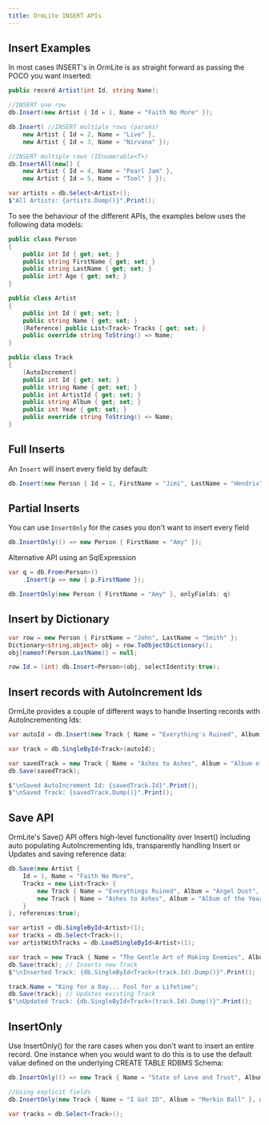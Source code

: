 ```yaml
---
title: OrmLite INSERT APIs
---
```


## Insert Examples

In most cases INSERT's in OrmLite is as straight forward as passing the POCO you want inserted:

```csharp
public record Artist(int Id, string Name);

//INSERT one row
db.Insert(new Artist { Id = 1, Name = "Faith No More" });

db.Insert( //INSERT multiple rows (params)
    new Artist { Id = 2, Name = "Live" },
    new Artist { Id = 3, Name = "Nirvana" });

//INSERT multiple rows (IEnumerable<T>)
db.InsertAll(new[] { 
    new Artist { Id = 4, Name = "Pearl Jam" },
    new Artist { Id = 5, Name = "Tool" } });

var artists = db.Select<Artist>();
$"All Artists: {artists.Dump()}".Print();
```

To see the behaviour of the different APIs, the examples below uses the following data models:

```csharp
public class Person
{
    public int Id { get; set; }
    public string FirstName { get; set; }
    public string LastName { get; set; }
    public int? Age { get; set; }
}

public class Artist 
{
    public int Id { get; set; }
    public string Name { get; set; }
    [Reference] public List<Track> Tracks { get; set; }
    public override string ToString() => Name;
}

public class Track 
{
    [AutoIncrement] 
    public int Id { get; set; }
    public string Name { get; set; }
    public int ArtistId { get; set; }
    public string Album { get; set; }
    public int Year { get; set; }
    public override string ToString() => Name;
}
```

## Full Inserts

An `Insert` will insert every field by default:

```csharp
db.Insert(new Person { Id = 1, FirstName = "Jimi", LastName = "Hendrix", Age = 27 });
```

## Partial Inserts

You can use `InsertOnly` for the cases you don't want to insert every field

```csharp
db.InsertOnly(() => new Person { FirstName = "Amy" });
```

Alternative API using an SqlExpression

```csharp
var q = db.From<Person>()
    .Insert(p => new { p.FirstName });

db.InsertOnly(new Person { FirstName = "Amy" }, onlyFields: q)
```

## Insert by Dictionary

```csharp
var row = new Person { FirstName = "John", LastName = "Smith" };
Dictionary<string,object> obj = row.ToObjectDictionary();
obj[nameof(Person.LastName)] = null;

row.Id = (int) db.Insert<Person>(obj, selectIdentity:true);
```

## Insert records with AutoIncrement Ids

OrmLite provides a couple of different ways to handle Inserting records with AutoIncrementing Ids:

```csharp
var autoId = db.Insert(new Track { Name = "Everything's Ruined", Album = "Angel Dust", Year = 1992 });

var track = db.SingleById<Track>(autoId);

var savedTrack = new Track { Name = "Ashes to Ashes", Album = "Album of the Year", Year = 1997 };
db.Save(savedTrack);

$"\nSaved AutoIncrement Id: {savedTrack.Id}".Print();
$"\nSaved Track: {savedTrack.Dump()}".Print();
```

## Save API

OrmLite's Save() API offers high-level functionality over Insert() including auto populating AutoIncrementing Ids, transparently handling Insert or Updates and saving reference data:

```csharp
db.Save(new Artist { 
    Id = 1, Name = "Faith No More", 
    Tracks = new List<Track> { 
        new Track { Name = "Everythings Ruined", Album = "Angel Dust", Year = 1992 },
        new Track { Name = "Ashes to Ashes", Album = "Album of the Year", Year = 1997 },
    }
}, references:true);

var artist = db.SingleById<Artist>(1);
var tracks = db.Select<Track>();
var artistWithTracks = db.LoadSingleById<Artist>(1);

var track = new Track { Name = "The Gentle Art of Making Enemies", Album = "King for a Day", Year = 1995, ArtistId=1 };
db.Save(track); // Inserts new Track
$"\nInserted Track: {db.SingleById<Track>(track.Id).Dump()}".Print();

track.Name = "King for a Day... Fool for a Lifetime";
db.Save(track); // Updates existing Track
$"\nUpdated Track: {db.SingleById<Track>(track.Id).Dump()}".Print();
```

## InsertOnly

Use InsertOnly() for the rare cases when you don't want to insert an entire record. One instance when you would want to do this is to use the default value defined on the underlying CREATE TABLE RDBMS Schema:

```csharp
db.InsertOnly(() => new Track { Name = "State of Love and Trust", Album = "Singles" });

//Using explicit fields
db.InsertOnly(new Track { Name = "I Got ID", Album = "Merkin Ball" }, x => new { x.Name, x.Album });

var tracks = db.Select<Track>();
```